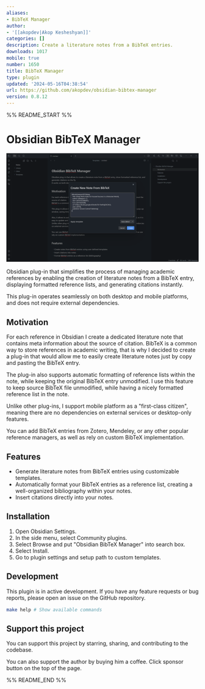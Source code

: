 ```yaml
---
aliases:
- BibTeX Manager
author:
- '[[akopdev|Akop Kesheshyan]]'
categories: []
description: Create a literature notes from a BibTeX entries.
downloads: 1017
mobile: true
number: 1650
title: BibTeX Manager
type: plugin
updated: '2024-05-16T04:38:54'
url: https://github.com/akopdev/obsidian-bibtex-manager
version: 0.8.12
---
```


%% README_START %%

# Obsidian BibTeX Manager

![Create New Note in Obsidian BibteX Manager](https://raw.githubusercontent.com/akopdev/obsidian-bibtex-manager/HEAD/cover.png)

Obsidian plug-in that simplifies the process of managing academic references by enabling the creation of literature notes from a BibTeX entry, 
displaying formatted reference lists, and generating citations instantly. 

This plug-in operates seamlessly on both desktop and mobile platforms, and does not require external dependencies.

## Motivation

For each reference in Obsidian I create a dedicated literature note that contains meta information about the source of citation. BibTeX is a common way to store references in academic writing, that is why I decided to create a plug-in that would allow me to easily create literature notes just by copy and pasting the BibTeX entry. 

The plug-in also supports automatic formatting of reference lists within the note, while keeping the original BibTeX entry unmodified. I use this feature to keep source BibTeX file unmodified, while having a nicely formatted reference list in the note. 

Unlike other plug-ins, I support mobile platform as a "first-class citizen", meaning there are no dependencies on external services or desktop-only features.

You can add BibTeX entries from Zotero, Mendeley, or any other popular reference managers, as well as rely on custom BibTeX implementation.

## Features

- Generate literature notes from BibTeX entries using customizable templates.
- Automatically format your BibTeX entries as a reference list, creating a well-organized bibliography within your notes.
- Insert citations directly into your notes.

## Installation

1. Open Obsidian Settings.
2. In the side menu, select Community plugins.
3. Select Browse and put "Obsidian BibTeX Manager" into search box.
4. Select Install.
5. Go to plugin settings and setup path to custom templates.

## Development

This plugin is in active development. If you have any feature requests or bug reports, please open an issue on the GitHub repository.

```bash
make help # Show available commands
```
## Support this project

You can support this project by starring, sharing, and contributing to the codebase.

You can also support the author by buying him a coffee. Click sponsor button on the top of the page.


%% README_END %%